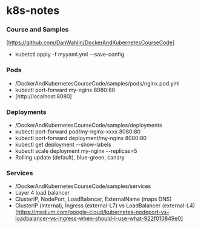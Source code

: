 # k8s-notes

### Course and Samples
[https://github.com/DanWahlin/DockerAndKubernetesCourseCode]
- kubetctl apply -f myyaml.yml --save-config

### Pods
- /DockerAndKubernetesCourseCode/samples/pods/nginx.pod.yml
- kubectl port-forward my-nginx 8080:80
- [http://localhost:8080]

### Deployments
- /DockerAndKubernetesCourseCode/samples/deployments
- kubectl port-forward pod/my-nginx-xxxx 8080:80
- kubectl port-forward deployment/my-nginx 8080:80
- kubectl get deployment --show-labels
- kubectl scale deployment my-nginx --replicas=5
- Rolling update (default), blue-green, canary

### Services
- /DockerAndKubernetesCourseCode/samples/services
- Layer 4 load balancer
- ClusterIP, NodePort, LoadBalancer, ExternalName (maps DNS)
- ClusterIP (internal), Ingress (external-L7) vs LoadBalancer (external-L4) [https://medium.com/google-cloud/kubernetes-nodeport-vs-loadbalancer-vs-ingress-when-should-i-use-what-922f010849e0]